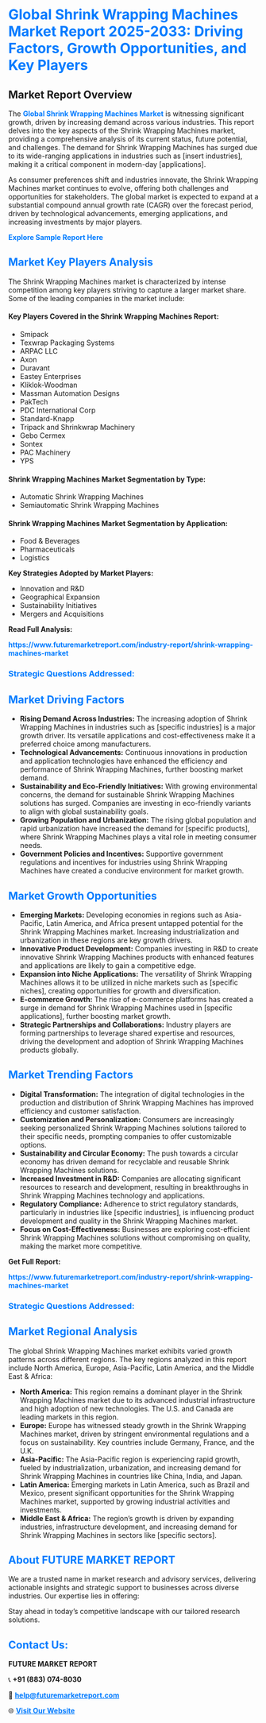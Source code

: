 <h1 style="color: #007BFF;">Global Shrink Wrapping Machines Market Report 2025-2033: Driving Factors, Growth Opportunities, and Key Players</h1>

<section id="overview">
<h2>Market Report Overview</h2>
<p>The <a href="https://www.futuremarketreport.com/industry-report/shrink-wrapping-machines-market" style="color: #007BFF; text-decoration: none;"><strong>Global Shrink Wrapping Machines Market</strong></a> is witnessing significant growth, driven by increasing demand across various industries. This report delves into the key aspects of the Shrink Wrapping Machines market, providing a comprehensive analysis of its current status, future potential, and challenges. The demand for Shrink Wrapping Machines has surged due to its wide-ranging applications in industries such as [insert industries], making it a critical component in modern-day [applications].</p>
<p>As consumer preferences shift and industries innovate, the Shrink Wrapping Machines market continues to evolve, offering both challenges and opportunities for stakeholders. The global market is expected to expand at a substantial compound annual growth rate (CAGR) over the forecast period, driven by technological advancements, emerging applications, and increasing investments by major players.</p>
</section>

<section id="overview">
<p><a href="https://www.futuremarketreport.com/request-sample/reportId=57683" style="color: #007BFF; text-decoration: none;"><strong>Explore Sample Report Here</strong></a></p>
</section>

<section id="key-players">
<h2 style="color: #007BFF;">Market Key Players Analysis</h2>
<p>The Shrink Wrapping Machines market is characterized by intense competition among key players striving to capture a larger market share. Some of the leading companies in the market include:</p>
<h4>Key Players Covered in the Shrink Wrapping Machines Report:</h4>
<ul><li>Smipack</li><li>Texwrap Packaging Systems</li><li>ARPAC LLC</li><li>Axon</li><li>Duravant</li><li>Eastey Enterprises</li><li>Kliklok-Woodman</li><li>Massman Automation Designs</li><li>PakTech</li><li>PDC International Corp</li><li>Standard-Knapp</li><li>Tripack and Shrinkwrap Machinery</li><li>Gebo Cermex</li><li>Sontex</li><li>PAC Machinery</li><li>YPS</li></ul>
<h4>Shrink Wrapping Machines Market Segmentation by Type:</h4>
<ul><li>Automatic Shrink Wrapping Machines</li><li>Semiautomatic Shrink Wrapping Machines</li></ul>

<h4>Shrink Wrapping Machines Market Segmentation by Application:</h4>
<ul><li>Food &amp; Beverages</li><li>Pharmaceuticals</li><li>Logistics</li></ul>
<p><strong>Key Strategies Adopted by Market Players:</strong></p>
<ul>
<li>Innovation and R&D</li>
<li>Geographical Expansion</li>
<li>Sustainability Initiatives</li>
<li>Mergers and Acquisitions</li>
</ul>
</section>

<section>
<p><strong>Read Full Analysis: </strong></p><a href="https://www.futuremarketreport.com/industry-report/shrink-wrapping-machines-market" style="color: #007BFF; text-decoration: none;"><strong>https://www.futuremarketreport.com/industry-report/shrink-wrapping-machines-market</strong></a>
<h3 style="color: #007BFF;">Strategic Questions Addressed:</h3>
</section>

<section id="driving-factors">
<h2 style="color: #007BFF;">Market Driving Factors</h2>
<ul>
<li><strong>Rising Demand Across Industries:</strong> The increasing adoption of Shrink Wrapping Machines in industries such as [specific industries] is a major growth driver. Its versatile applications and cost-effectiveness make it a preferred choice among manufacturers.</li>
<li><strong>Technological Advancements:</strong> Continuous innovations in production and application technologies have enhanced the efficiency and performance of Shrink Wrapping Machines, further boosting market demand.</li>
<li><strong>Sustainability and Eco-Friendly Initiatives:</strong> With growing environmental concerns, the demand for sustainable Shrink Wrapping Machines solutions has surged. Companies are investing in eco-friendly variants to align with global sustainability goals.</li>
<li><strong>Growing Population and Urbanization:</strong> The rising global population and rapid urbanization have increased the demand for [specific products], where Shrink Wrapping Machines plays a vital role in meeting consumer needs.</li>
<li><strong>Government Policies and Incentives:</strong> Supportive government regulations and incentives for industries using Shrink Wrapping Machines have created a conducive environment for market growth.</li>
</ul>
</section>

<section id="growth-opportunities">
<h2 style="color: #007BFF;">Market Growth Opportunities</h2>
<ul>
<li><strong>Emerging Markets:</strong> Developing economies in regions such as Asia-Pacific, Latin America, and Africa present untapped potential for the Shrink Wrapping Machines market. Increasing industrialization and urbanization in these regions are key growth drivers.</li>
<li><strong>Innovative Product Development:</strong> Companies investing in R&D to create innovative Shrink Wrapping Machines products with enhanced features and applications are likely to gain a competitive edge.</li>
<li><strong>Expansion into Niche Applications:</strong> The versatility of Shrink Wrapping Machines allows it to be utilized in niche markets such as [specific niches], creating opportunities for growth and diversification.</li>
<li><strong>E-commerce Growth:</strong> The rise of e-commerce platforms has created a surge in demand for Shrink Wrapping Machines used in [specific applications], further boosting market growth.</li>
<li><strong>Strategic Partnerships and Collaborations:</strong> Industry players are forming partnerships to leverage shared expertise and resources, driving the development and adoption of Shrink Wrapping Machines products globally.</li>
</ul>
</section>

<section id="trending-factors">
<h2 style="color: #007BFF;">Market Trending Factors</h2>
<ul>
<li><strong>Digital Transformation:</strong> The integration of digital technologies in the production and distribution of Shrink Wrapping Machines has improved efficiency and customer satisfaction.</li>
<li><strong>Customization and Personalization:</strong> Consumers are increasingly seeking personalized Shrink Wrapping Machines solutions tailored to their specific needs, prompting companies to offer customizable options.</li>
<li><strong>Sustainability and Circular Economy:</strong> The push towards a circular economy has driven demand for recyclable and reusable Shrink Wrapping Machines solutions.</li>
<li><strong>Increased Investment in R&D:</strong> Companies are allocating significant resources to research and development, resulting in breakthroughs in Shrink Wrapping Machines technology and applications.</li>
<li><strong>Regulatory Compliance:</strong> Adherence to strict regulatory standards, particularly in industries like [specific industries], is influencing product development and quality in the Shrink Wrapping Machines market.</li>
<li><strong>Focus on Cost-Effectiveness:</strong> Businesses are exploring cost-efficient Shrink Wrapping Machines solutions without compromising on quality, making the market more competitive.</li>
</ul>
</section>

<section>
<p><strong>Get Full Report: </strong></p><a href="https://www.futuremarketreport.com/industry-report/shrink-wrapping-machines-market" style="color: #007BFF; text-decoration: none;"><strong>https://www.futuremarketreport.com/industry-report/shrink-wrapping-machines-market</strong></a>
<h3 style="color: #007BFF;">Strategic Questions Addressed:</h3>
</section>


<section id="regional-analysis">
<h2 style="color: #007BFF;">Market Regional Analysis</h2>
<p>The global Shrink Wrapping Machines market exhibits varied growth patterns across different regions. The key regions analyzed in this report include North America, Europe, Asia-Pacific, Latin America, and the Middle East & Africa:</p>
<ul>
<li><strong>North America:</strong> This region remains a dominant player in the Shrink Wrapping Machines market due to its advanced industrial infrastructure and high adoption of new technologies. The U.S. and Canada are leading markets in this region.</li>
<li><strong>Europe:</strong> Europe has witnessed steady growth in the Shrink Wrapping Machines market, driven by stringent environmental regulations and a focus on sustainability. Key countries include Germany, France, and the U.K.</li>
<li><strong>Asia-Pacific:</strong> The Asia-Pacific region is experiencing rapid growth, fueled by industrialization, urbanization, and increasing demand for Shrink Wrapping Machines in countries like China, India, and Japan.</li>
<li><strong>Latin America:</strong> Emerging markets in Latin America, such as Brazil and Mexico, present significant opportunities for the Shrink Wrapping Machines market, supported by growing industrial activities and investments.</li>
<li><strong>Middle East & Africa:</strong> The region’s growth is driven by expanding industries, infrastructure development, and increasing demand for Shrink Wrapping Machines in sectors like [specific sectors].</li>
</ul>
</section>

<footer>
<h2 style="color: #007BFF;">About FUTURE MARKET REPORT</h2>
<p>We are a trusted name in market research and advisory services, delivering actionable insights and strategic support to businesses across diverse industries. Our expertise lies in offering:</p>

<p>Stay ahead in today’s competitive landscape with our tailored research solutions.</p>

<h2 style="color: #007BFF;">Contact Us:</h2>
<p><strong>FUTURE MARKET REPORT</strong></p>
<p>📞 <strong>+91 (883) 074-8030</strong></p>
<p>📧 <strong><a href="mailto:help@futuremarketreport.com" style="color: #007BFF;">help@futuremarketreport.com</a></strong></p>
<p>🌐 <strong><a href="https://www.futuremarketreport.com/" style="color: #007BFF;">Visit Our Website</a></strong></p>
</footer>